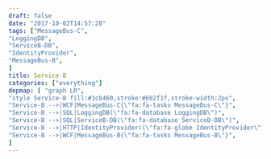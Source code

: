 ```yaml
---
draft: false
date: "2017-10-02T14:57:28"
tags: ["MessageBus-C",
"LoggingDB",
"ServiceB-DB",
"IdentityProvider",
"MessageBus-B",
]
title: Service-B
categories: ["everything"]
depmap: [ "graph LR",
"style Service-B fill:#1cb460,stroke:#602f1f,stroke-width:2px",
"Service-B -->|WCF|MessageBus-C{\"fa:fa-tasks MessageBus-C\"}",
"Service-B -->|SQL|LoggingDB(\"fa:fa-database LoggingDB\")",
"Service-B -->|SQL|ServiceB-DB(\"fa:fa-database ServiceB-DB\")",
"Service-B -->|HTTP|IdentityProvider((\"fa:fa-globe IdentityProvider\"))",
"Service-B -->|WCF|MessageBus-B{\"fa:fa-tasks MessageBus-B\"}",
]
---
```

			